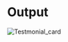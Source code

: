 # Output
![Testmonial_card](https://github.com/raksvision/Frontend-Challenges/assets/120659332/73987c5b-ae07-476e-8c4c-8fc89e529e65)
